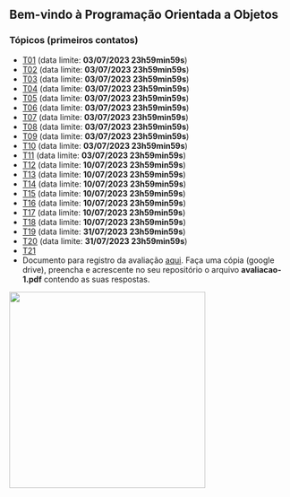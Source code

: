 ## Bem-vindo à Programação Orientada a Objetos

### Tópicos (primeiros contatos)

- [T01](topicos/01.md) (data limite: **03/07/2023 23h59min59s**)
- [T02](topicos/02.md) (data limite: **03/07/2023 23h59min59s**)
- [T03](topicos/03.md) (data limite: **03/07/2023 23h59min59s**)
- [T04](topicos/04.md) (data limite: **03/07/2023 23h59min59s**)
- [T05](topicos/05.md) (data limite: **03/07/2023 23h59min59s**)
- [T06](topicos/06.md) (data limite: **03/07/2023 23h59min59s**)
- [T07](topicos/07.md) (data limite: **03/07/2023 23h59min59s**)
- [T08](topicos/08.md) (data limite: **03/07/2023 23h59min59s**)
- [T09](topicos/09.md) (data limite: **03/07/2023 23h59min59s**)
- [T10](topicos/10.md) (data limite: **03/07/2023 23h59min59s**)
- [T11](topicos/11.md) (data limite: **03/07/2023 23h59min59s**)
- [T12](topicos/12.md) (data limite: **10/07/2023 23h59min59s**)
- [T13](topicos/13.md) (data limite: **10/07/2023 23h59min59s**)
- [T14](topicos/14.md) (data limite: **10/07/2023 23h59min59s**)
- [T15](topicos/15.md) (data limite: **10/07/2023 23h59min59s**)
- [T16](topicos/16.md) (data limite: **10/07/2023 23h59min59s**)
- [T17](topicos/17.md) (data limite: **10/07/2023 23h59min59s**)
- [T18](topicos/18.md) (data limite: **10/07/2023 23h59min59s**)
- [T19](topicos/19.md) (data limite: **31/07/2023 23h59min59s**)
- [T20](topicos/20.md) (data limite: **31/07/2023 23h59min59s**)
- [T21](topicos/21.md)
- Documento para registro da avaliação [aqui](https://docs.google.com/document/d/1Igpry9MrUTsSjO3m7H58TzAEz8VoD4qRdD18OLn1sd4/edit?usp=sharing). Faça uma cópia (google drive), preencha e acrescente no seu repositório o arquivo **avaliacao-1.pdf** contendo as suas respostas.

<img src="https://github.com/kyriosdata/oo/raw/master/media/flyier-poo.png" width="350">

